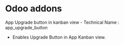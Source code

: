 # Odoo addons
App Upgrade button in kanban view -  Technical Name : app_upgrade_button
 * Enables Upgrade Button in App Kanban view.
